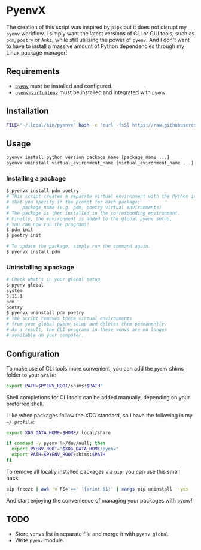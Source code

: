 # PyenvX

The creation of this script was inspired by `pipx` but it does not disrupt my `pyenv` workflow. I simply want the latest versions of CLI or GUI tools, such as `pdm`, `poetry` or `Anki`, while still utilizing the power of `pyenv`. And I don't want to have to install a massive amount of Python dependencies through my Linux package manager!

## Requirements

- [`pyenv`](https://github.com/pyenv/pyenv#installation) must be installed and configured.
- [`pyenv-virtualenv`](https://github.com/pyenv/pyenv-virtualenv#installation) must be installed and integrated with `pyenv`.

## Installation

```bash
FILE="~/.local/bin/pyenvx" bash -c "curl -fsSl https://raw.githubusercontent.com/afaikiac/pyenvx/main/pyenvx.bash -o $FILE && chmod +x $FILE && echo 'pyenvx was installed!'"
```

## Usage

```bash
pyenvx install python_version package_name [package_name ...]
pyenvx uninstall virtual_evironment_name [virtual_evironment_name ...]
```

### Installing a package

```bash
$ pyenvx install pdm poetry
# This script creates a separate virtual environment with the Python interpreter
# that you specify in the prompt for each package:
#     package_name (e.g. pdm, poetry virtual environments)
# The package is then installed in the corresponding environment.
# Finally, the environment is added to the global pyenv setup.
# You can now run the programs!
$ pdm init
$ poetry init
```

```bash
# To update the package, simply run the command again.
$ pyenvx install pdm
```

### Uninstalling a package

```bash
# Check what's in your global setup
$ pyenv global
system
3.11.1
pdm
poetry
$ pyenvx uninstall pdm poetry
# The script removes these virtual environments 
# from your global pyenv setup and deletes them permanently. 
# As a result, the CLI programs in these venvs are no longer
# available on your computer.
```

## Configuration

To make use of CLI tools more convenient, you can add the `pyenv` shims folder to your `$PATH`:

```bash
export PATH=$PYENV_ROOT/shims:$PATH"
```

Shell completions for CLI tools can be added manually, depending on your preferred shell.

I like when packages follow the XDG standard, so I have the following in my `~/.profile`:

``` bash
export XDG_DATA_HOME=$HOME/.local/share

if command -v pyenv &>/dev/null; then
  export PYENV_ROOT="$XDG_DATA_HOME/pyenv"
  export PATH=$PYENV_ROOT/shims:$PATH
fi
```

To remove all locally installed packages via `pip`, you can use this small hack:

```bash
pip freeze | awk -v FS='==' '{print $1}' | xargs pip uninstall --yes
```

And start enjoying the convenience of managing your packages with `pyenv`!

## TODO

- Store venvs list in separate file and merge it with `pyenv global`
- Write `pyenv` module.
